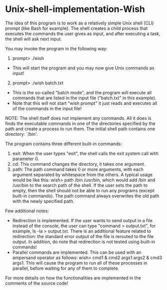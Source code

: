 # Unix-shell-implementation-Wish
The idea of this program is to work as a relatively simple Unix shell (CLI) prompt (like Bash for example). 
The shell creates a child process that executes the commands the user gives as input, and after executing a task, the shell will ask next input.  

You may invoke the program in the following way:
1. prompt> ./wish
- This will start the program and you may now give Unix commands as input!

2. prompt> ./wish batch.txt
- This is the so-called "batch mode", and the program will execute all commands that are listed in the input file ("batch.txt" in this example).
- Note that this will not start "wish prompt" it just reads and executes all of the commands in the input file!

NOTE: The shell itself does not implement any commands. All it does is finds the executable commands in one of the directories specified by the path and create a process to run them. 
The initial shell path contains one directory: ´/bin'.


The program contains three different built-in commands:
1. exit: When the user types "exit", the shell calls the exit system call with parameter 0.
2. cd: This command changes the directory, it takes one argument.
3. path: The path command takes 0 or more arguments, with each argument separated by whitespace from the others.
         A typical usage would be like this: wish> path /bin /usr/bin, which would add /bin and /usr/bin to the search path of the shell.
         If the user sets the path to empty, then the shell should not be able to run any programs (except built-in commands).
         The path command always overwrites the old path with the newly specified path.


Few additional notes:
- Redirection is implemented. If the user wants to send output in a file instead of the console, the user can type "command > output.txt", for example, ls -la > output.txt.
  There is an additional feature related to redirection: the standard error output of the file is rerouted to the file output.
  In addition, do note that redirection is not tested using built-in commands!
- Parallel commands are implemented. This can be used with an ampersand operator as follows: wish> cmd1 & cmd2 args1 args2 & cmd3 args1.
  This will cause the program to run all of these processes in parallel, before waiting for any of them to complete.


For more details on how the functionalities are implemented in the comments of the source code!
